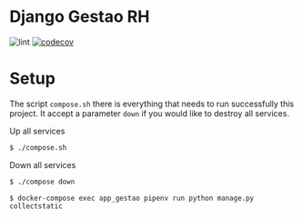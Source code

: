 # Django Gestao RH


![lint](https://github.com/juliosaraiva/django-gestao-rh/workflows/lint/badge.svg)
[![codecov](https://codecov.io/gh/juliosaraiva/django-gestao-rh/branch/master/graph/badge.svg)](https://codecov.io/gh/juliosaraiva/django-gestao-rh)


# Setup
The script `compose.sh` there is everything that needs to run successfully this project. It accept a parameter `down` if you would like to destroy all services.

Up all services
```sh
$ ./compose.sh
```

Down all services
```sh
$ ./compose down
```


```
$ docker-compose exec app_gestao pipenv run python manage.py collectstatic
```
